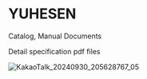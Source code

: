 # YUHESEN
Catalog, Manual Documents

Detail specification pdf files

![KakaoTalk_20240930_205628767_05](https://github.com/user-attachments/assets/acc209c0-7ba6-48b6-9b7a-eb54c9d1addd)
